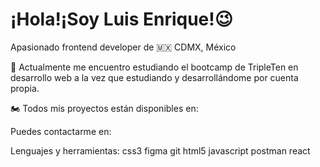 # ¡Hola!¡Soy Luis Enrique!😉
Apasionado frontend developer de 🇲🇽 CDMX, México

🤖 Actualmente me encuentro estudiando el bootcamp de TripleTen en desarrollo web a la vez que estudiando y desarrollándome por cuenta propia.

🏍️ Todos mis proyectos están disponibles en:


Puedes contactarme en:


Lenguajes y herramientas:
css3 figma git html5 javascript postman react 
